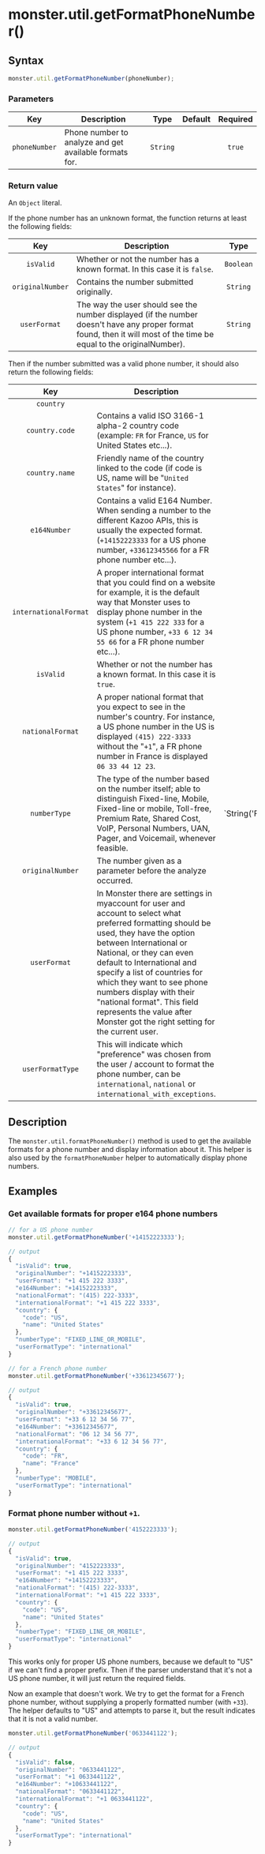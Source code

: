# monster.util.getFormatPhoneNumber()

## Syntax
```javascript
monster.util.getFormatPhoneNumber(phoneNumber);
```

### Parameters
Key | Description | Type | Default | Required
:-: | --- | :-: | :-: | :-:
`phoneNumber` | Phone number to analyze and get available formats for. | `String` | | `true`

### Return value
An `Object` literal.

If the phone number has an unknown format, the function returns at least the following fields:

Key | Description | Type
:-: | --- | :-:
`isValid` | Whether or not the number has a known format. In this case it is `false`. | `Boolean`
`originalNumber` | Contains the number submitted originally. | `String`
`userFormat` | The way the user should see the number displayed (if the number doesn't have any proper format found, then it will most of the time be equal to the originalNumber). | `String`

Then if the number submitted was a valid phone number, it should also return the following fields:

Key | Description | Type
:-: | --- | :-:
`country` | | `Object`
`country.code` | Contains a valid ISO 3166-1 alpha-2 country code (example: `FR` for France, `US` for United States etc...). | `Object`
`country.name` | Friendly name of the country linked to the code (if code is US, name will be "`United States`" for instance). | `String`
`e164Number` | Contains a valid E164 Number. When sending a number to the different Kazoo APIs, this is usually the expected format. (`+14152223333` for a US phone number, `+33612345566` for a FR phone number etc...). | `String`
`internationalFormat` | A proper international format that you could find on a website for example, it is the default way that Monster uses to display phone number in the system (`+1 415 222 333` for a US phone number, `+33 6 12 34 55 66` for a FR phone number etc...). | `String`
`isValid` | Whether or not the number has a known format. In this case it is `true`. | `Boolean`
`nationalFormat` | A proper national format that you expect to see in the number's country. For instance, a US phone number in the US is displayed `(415) 222-3333` without the "`+1`", a FR phone number in France is displayed `06 33 44 12 23`. | `String`
`numberType` | The type of the number based on the number itself; able to distinguish Fixed-line, Mobile, Fixed-line or mobile, Toll-free, Premium Rate, Shared Cost, VoIP, Personal Numbers, UAN, Pager, and Voicemail, whenever feasible. | `String('FIXED_LINE_OR_MOBILE' | 'FIXED_LINE' | 'MOBILE' | 'TOLL_FREE' | 'PREMIUM_RATE' | 'SHARED_COST' | 'VOIP' | 'PERSONAL_NUMBER' | 'UAN' | 'PAGER' | 'VOICEMAIL')`
`originalNumber` | The number given as a parameter before the analyze occurred. | `String`
`userFormat` | In Monster there are settings in myaccount for user and account to select what preferred formatting should be used, they have the option between International or National, or they can even default to International and specify a list of countries for which they want to see phone numbers display with their "national format". This field represents the value after Monster got the right setting for the current user. | `String`
`userFormatType` | This will indicate which "preference" was chosen from the user / account to format the phone number, can be `international`, `national` or `international_with_exceptions`. | `String`


## Description
The `monster.util.formatPhoneNumber()` method is used to get the available formats for a phone number and display information about it. This helper is also used by the `formatPhoneNumber` helper to automatically display phone numbers.

## Examples
### Get available formats for proper e164 phone numbers
```javascript
// for a US phone number
monster.util.getFormatPhoneNumber('+14152223333');

// output
{
  "isValid": true,
  "originalNumber": "+14152223333",
  "userFormat": "+1 415 222 3333",
  "e164Number": "+14152223333",
  "nationalFormat": "(415) 222-3333",
  "internationalFormat": "+1 415 222 3333",
  "country": {
    "code": "US",
    "name": "United States"
  },
  "numberType": "FIXED_LINE_OR_MOBILE",
  "userFormatType": "international"
}

// for a French phone number
monster.util.getFormatPhoneNumber('+33612345677');

// output
{
  "isValid": true,
  "originalNumber": "+33612345677",
  "userFormat": "+33 6 12 34 56 77",
  "e164Number": "+33612345677",
  "nationalFormat": "06 12 34 56 77",
  "internationalFormat": "+33 6 12 34 56 77",
  "country": {
    "code": "FR",
    "name": "France"
  },
  "numberType": "MOBILE",
  "userFormatType": "international"
}
```

### Format phone number without `+1`.

```javascript
monster.util.getFormatPhoneNumber('4152223333');

// output
{
  "isValid": true,
  "originalNumber": "4152223333",
  "userFormat": "+1 415 222 3333",
  "e164Number": "+14152223333",
  "nationalFormat": "(415) 222-3333",
  "internationalFormat": "+1 415 222 3333",
  "country": {
    "code": "US",
    "name": "United States"
  },
  "numberType": "FIXED_LINE_OR_MOBILE",
  "userFormatType": "international"
}
```
This works only for proper US phone numbers, because we default to "US" if we can't find a proper prefix. Then if the parser understand that it's not a US phone number, it will just return the required fields.


Now an example that doesn't work. We try to get the format for a French phone number, without supplying a properly formatted number (with `+33`). The helper defaults to "US" and attempts to parse it, but the result indicates that it is not a valid number.
```javascript
monster.util.getFormatPhoneNumber('0633441122');

// output
{
  "isValid": false,
  "originalNumber": "0633441122",
  "userFormat": "+1 0633441122",
  "e164Number": "+10633441122",
  "nationalFormat": "0633441122",
  "internationalFormat": "+1 0633441122",
  "country": {
    "code": "US",
    "name": "United States"
  },
  "userFormatType": "international"
}
```
